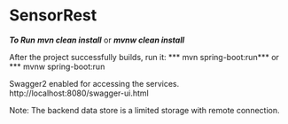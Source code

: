 # SensorRest

***To Run***
***mvn clean install*** or ***mvnw clean install***

After the project successfully builds, run it:
*** mvn spring-boot:run*** or *** mvnw spring-boot:run

Swagger2 enabled for accessing the services.
http://localhost:8080/swagger-ui.html

Note:
The backend data store is a limited storage with remote connection. 
